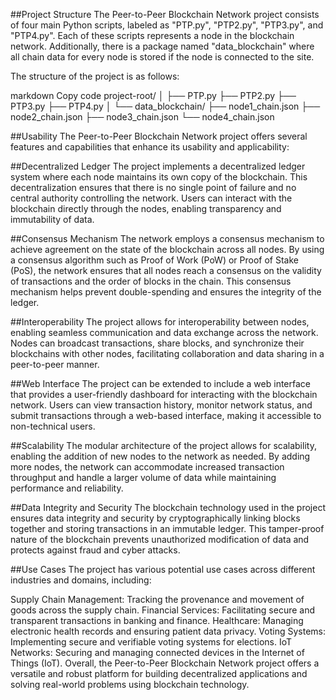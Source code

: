 ##Project Structure
The Peer-to-Peer Blockchain Network project consists of four main Python scripts, labeled as "PTP.py", "PTP2.py", "PTP3.py", and "PTP4.py". Each of these scripts represents a node in the blockchain network. Additionally, there is a package named "data_blockchain" where all chain data for every node is stored if the node is connected to the site.

The structure of the project is as follows:

markdown
Copy code
project-root/
│
├── PTP.py
├── PTP2.py
├── PTP3.py
├── PTP4.py
│
└── data_blockchain/
    ├── node1_chain.json
    ├── node2_chain.json
    ├── node3_chain.json
    └── node4_chain.json


##Usability
The Peer-to-Peer Blockchain Network project offers several features and capabilities that enhance its usability and applicability:

##Decentralized Ledger
The project implements a decentralized ledger system where each node maintains its own copy of the blockchain. This decentralization ensures that there is no single point of failure and no central authority controlling the network. Users can interact with the blockchain directly through the nodes, enabling transparency and immutability of data.

##Consensus Mechanism
The network employs a consensus mechanism to achieve agreement on the state of the blockchain across all nodes. By using a consensus algorithm such as Proof of Work (PoW) or Proof of Stake (PoS), the network ensures that all nodes reach a consensus on the validity of transactions and the order of blocks in the chain. This consensus mechanism helps prevent double-spending and ensures the integrity of the ledger.

##Interoperability
The project allows for interoperability between nodes, enabling seamless communication and data exchange across the network. Nodes can broadcast transactions, share blocks, and synchronize their blockchains with other nodes, facilitating collaboration and data sharing in a peer-to-peer manner.

##Web Interface
The project can be extended to include a web interface that provides a user-friendly dashboard for interacting with the blockchain network. Users can view transaction history, monitor network status, and submit transactions through a web-based interface, making it accessible to non-technical users.

##Scalability
The modular architecture of the project allows for scalability, enabling the addition of new nodes to the network as needed. By adding more nodes, the network can accommodate increased transaction throughput and handle a larger volume of data while maintaining performance and reliability.

##Data Integrity and Security
The blockchain technology used in the project ensures data integrity and security by cryptographically linking blocks together and storing transactions in an immutable ledger. This tamper-proof nature of the blockchain prevents unauthorized modification of data and protects against fraud and cyber attacks.

##Use Cases
The project has various potential use cases across different industries and domains, including:

Supply Chain Management: Tracking the provenance and movement of goods across the supply chain.
Financial Services: Facilitating secure and transparent transactions in banking and finance.
Healthcare: Managing electronic health records and ensuring patient data privacy.
Voting Systems: Implementing secure and verifiable voting systems for elections.
IoT Networks: Securing and managing connected devices in the Internet of Things (IoT).
Overall, the Peer-to-Peer Blockchain Network project offers a versatile and robust platform for building decentralized applications and solving real-world problems using blockchain technology.
